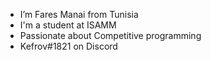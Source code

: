 - I’m Fares Manai from Tunisia
- I'm a student at ISAMM
- Passionate about Competitive programming
- Kefrov#1821 on Discord
